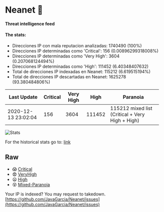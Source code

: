 # Neanet :hocho:
#### Threat intelligence feed
#### The stats:

- Direcciones IP con mala reputacion analizadas: 1740490 (100%)
- Direcciones IP determinadas como 'Critical':  156 (0.00896299318008%)
- Direcciones IP determinadas como 'Very High':  3604 (0.207068124494%)
- Direcciones IP determinadas como 'High':  111452 (6.40348407632)
- Total de direcciones IP indexadas en Neanet:  115212 (6.619515194%)
- Total de direcciones IP descartadas en Neanet:  1625278 (93.380484806%)

| Last Update | Critical | Very High | High | Paranoia |
| --- | --- | --- | --- | --- |
| 2020-12-13 23:02:04 | 156 | 3604 | 111452 | 115212 mixed list (Critical + Very High + High)|

![Stats](https://docs.google.com/spreadsheets/d/e/2PACX-1vSnaNMIXVabIpDJjufMlzH7poXnshF3mgd8Is1g9ytUEzVsP5my4Trn8f-xkoLLQ38xpL3HtmUexLo6/pubchart?oid=501124687&format=image)

For the historical stats go to: [link](/stats.csv)
## Raw
- :scream: [Critical](https://raw.githubusercontent.com/JavaGarcia/Neanet/master/blacklists/neanet_critical.txt)
- :fearful: [VeryHigh](https://raw.githubusercontent.com/JavaGarcia/Neanet/master/blacklists/neanet_veryHigh.txtt)
- :frowning: [High](https://raw.githubusercontent.com/JavaGarcia/Neanet/master/blacklists/neanet_high.txt)
- :dizzy_face: [Mixed-Paranoia](https://raw.githubusercontent.com/JavaGarcia/Neanet/master/blacklists/neanet_all.txt)


Your IP is indexed? You may request to takedown. [https://github.com/JavaGarcia/Neanet/issues](https://github.com/JavaGarcia/Neanet/issues)





































































































































































































































































































































































































































































































































































































































































































































































































































































































































































































































































































































































































































































































































































































































































































































































































































































































































































































































































































































































































































































































































































































































































































































































































































































































































































































































































































































































































































































